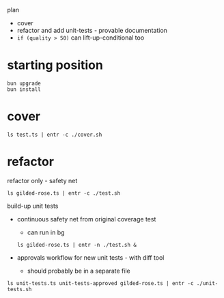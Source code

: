 plan

-   cover
-   refactor and add unit-tests - provable documentation
-   `if (quality > 50)` can lift-up-conditional too

# starting position

```shell
bun upgrade
bun install
```

# cover

```shell
ls test.ts | entr -c ./cover.sh
```

# refactor

refactor only - safety net

```shell
ls gilded-rose.ts | entr -c ./test.sh
```

build-up unit tests

-   continuous safety net from original coverage test

    -   can run in bg

    ```shell
    ls gilded-rose.ts | entr -n ./test.sh &
    ```

-   approvals workflow for new unit tests - with diff tool
    -   should probably be in a separate file

```shell
ls unit-tests.ts unit-tests-approved gilded-rose.ts | entr -c ./unit-tests.sh
```
